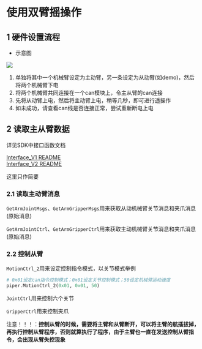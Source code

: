 # 使用双臂摇操作

## 1 硬件设置流程

- 示意图

![ ](./接线图.PNG)

1. 单独将其中一个机械臂设定为主动臂，另一条设定为从动臂(如demo)，然后将两个机械臂下电
2. 将两个机械臂共同连接在一个can模块上，令主从臂的can连接
3. 先将从动臂上电，然后将主动臂上电，稍等几秒，即可进行遥操作
4. 如未成功，请查看can线是否连接正常，尝试重新断电上电

## 2 读取主从臂数据

详见SDK中接口函数文档

[Interface_V1 README](./V1/INTERFACE_V1.MD) <br> [Interface_V2 README](./V2/INTERFACE_V2.MD)

这里只作简要

### 2.1 读取主动臂消息

`GetArmJointMsgs`、`GetArmGripperMsgs`用来获取从动机械臂关节消息和夹爪消息(原始消息)

`GetArmJointCtrl`、`GetArmGripperCtrl`用来获取主动机械臂关节消息和夹爪消息(原始消息)

### 2.2 控制从臂

`MotionCtrl_2`用来设定控制指令模式，以关节模式举例

```python
# 0x01设定can指令控制模式；0x01设定关节控制模式；50设定机械臂运动速度
piper.MotionCtrl_2(0x01, 0x01, 50)
```

`JointCtrl`用来控制六个关节

`GripperCtrl`用来控制夹爪

注意！！！：**控制从臂的时候，需要将主臂和从臂断开，可以将主臂的航插拔掉，再执行控制从臂程序，否则就算执行了程序，由于主臂也一直在发送控制从臂指令，会出现从臂失控现象**
